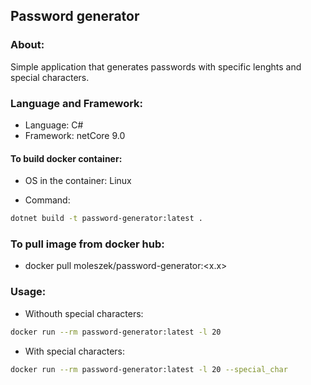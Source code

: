 ## Password generator

### About:

Simple application that generates passwords with specific lenghts and special characters.

### Language and Framework:

* Language: C#
* Framework: netCore 9.0

#### To build docker container:

* OS in the container: Linux

* Command:

```bash
dotnet build -t password-generator:latest .
```

### To pull image from docker hub:

* docker pull moleszek/password-generator:<x.x>

### Usage:

* Withouth special characters:

```bash
docker run --rm password-generator:latest -l 20
```

* With special characters:

```bash
docker run --rm password-generator:latest -l 20 --special_char
```
